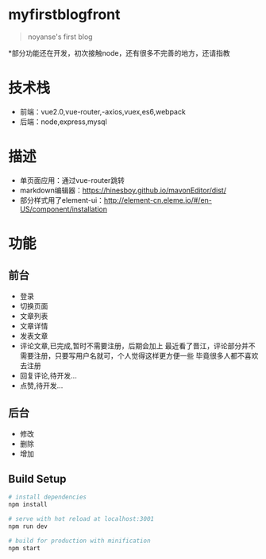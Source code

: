 # myfirstblogfront

> noyanse's first blog

*部分功能还在开发，初次接触node，还有很多不完善的地方，还请指教
# 技术栈
- 前端：vue2.0,vue-router,-axios,vuex,es6,webpack
- 后端：node,express,mysql
# 描述
- 单页面应用：通过vue-router跳转
- markdown编辑器：https://hinesboy.github.io/mavonEditor/dist/
- 部分样式用了element-ui：http://element-cn.eleme.io/#/en-US/component/installation
# 功能

## 前台
- 登录
- 切换页面
- 文章列表
- 文章详情
- 发表文章
- 评论文章,已完成,暂时不需要注册，后期会加上
	最近看了晋江，评论部分并不需要注册，只要写用户名就可，个人觉得这样更方便一些
	毕竟很多人都不喜欢去注册
- 回复评论,待开发...
- 点赞,待开发...

## 后台
- 修改
- 删除
- 增加

## Build Setup

``` bash
# install dependencies
npm install

# serve with hot reload at localhost:3001
npm run dev

# build for production with minification
npm start
